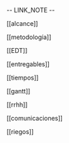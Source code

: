 
-- LINK_NOTE --

[[alcance]]

[[metodología]]

[[EDT]]

[[entregables]]

[[tiempos]]

[[gantt]]

[[rrhh]]

[[comunicaciones]] 

[[riegos]]